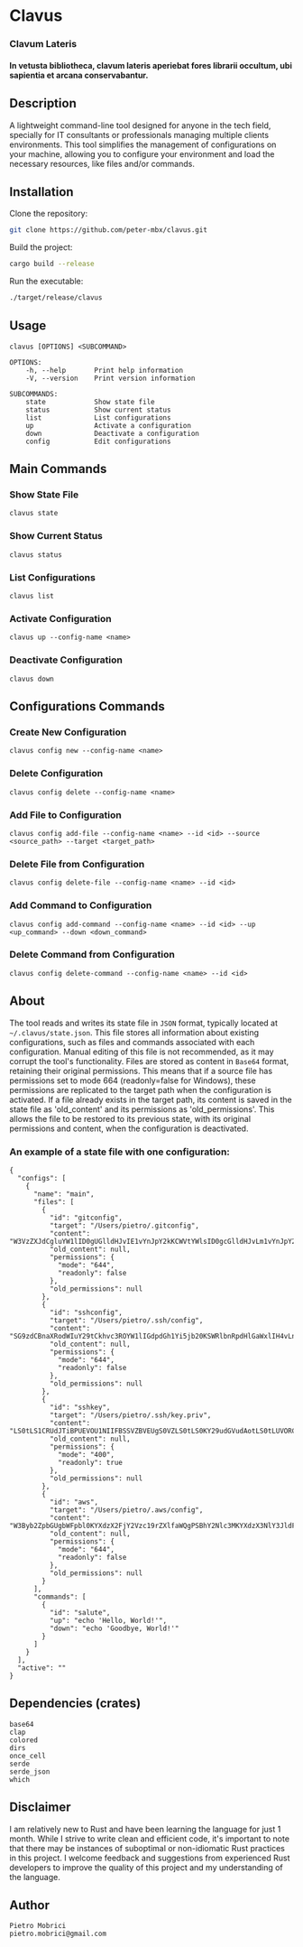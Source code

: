 # Clavus
### Clavum Lateris
#### In vetusta bibliotheca, clavum lateris aperiebat fores librarii occultum, ubi sapientia et arcana conservabantur.

## Description
A lightweight command-line tool designed for anyone in the tech field, specially for IT consultants or professionals managing multiple clients environments. This tool simplifies the management of configurations on your machine, allowing you to configure your environment and load the necessary resources, like files and/or commands.

## Installation
Clone the repository:
```sh
git clone https://github.com/peter-mbx/clavus.git
```
Build the project:
```sh
cargo build --release
```
Run the executable:
```sh
./target/release/clavus
```

## Usage
```
clavus [OPTIONS] <SUBCOMMAND>

OPTIONS:
    -h, --help       Print help information
    -V, --version    Print version information

SUBCOMMANDS:
    state            Show state file
    status           Show current status
    list             List configurations
    up               Activate a configuration
    down             Deactivate a configuration
    config           Edit configurations

```

## Main Commands

### Show State File
```
clavus state
```

### Show Current Status
```
clavus status
```

### List Configurations
```
clavus list
```

### Activate Configuration
```
clavus up --config-name <name>
```

### Deactivate Configuration
```
clavus down
```

## Configurations Commands

### Create New Configuration
```
clavus config new --config-name <name>
```

### Delete Configuration
```
clavus config delete --config-name <name>
```

### Add File to Configuration
```
clavus config add-file --config-name <name> --id <id> --source <source_path> --target <target_path>
```

### Delete File from Configuration
```
clavus config delete-file --config-name <name> --id <id>
```

### Add Command to Configuration
```
clavus config add-command --config-name <name> --id <id> --up <up_command> --down <down_command>
```

### Delete Command from Configuration
```
clavus config delete-command --config-name <name> --id <id>
```

## About
The tool reads and writes its state file in `JSON` format, typically located at `~/.clavus/state.json`. This file stores all information about existing configurations, such as files and commands associated with each configuration. Manual editing of this file is not recommended, as it may corrupt the tool's functionality.
Files are stored as content in `Base64` format, retaining their original permissions. This means that if a source file has permissions set to mode 664 (readonly=false for Windows), these permissions are replicated to the target path when the configuration is activated.
If a file already exists in the target path, its content is saved in the state file as 'old_content' and its permissions as 'old_permissions'. This allows the file to be restored to its previous state, with its original permissions and content, when the configuration is deactivated.

### An example of a state file with one configuration:

```
{
  "configs": [
    {
      "name": "main",
      "files": [
        {
          "id": "gitconfig",
          "target": "/Users/pietro/.gitconfig",
          "content": "W3VzZXJdCgluYW1lID0gUGlldHJvIE1vYnJpY2kKCWVtYWlsID0gcGlldHJvLm1vYnJpY2lAZ21haWwuY29tCg==",
          "old_content": null,
          "permissions": {
            "mode": "644",
            "readonly": false
          },
          "old_permissions": null
        },
        {
          "id": "sshconfig",
          "target": "/Users/pietro/.ssh/config",
          "content": "SG9zdCBnaXRodWIuY29tCkhvc3ROYW1lIGdpdGh1Yi5jb20KSWRlbnRpdHlGaWxlIH4vLnNzaC9rZXkucHJpdgo=",
          "old_content": null,
          "permissions": {
            "mode": "644",
            "readonly": false
          },
          "old_permissions": null
        },
        {
          "id": "sshkey",
          "target": "/Users/pietro/.ssh/key.priv",
          "content": "LS0tLS1CRUdJTiBPUEVOU1NIIFBSSVZBVEUgS0VZLS0tLS0KY29udGVudAotLS0tLUVORCBPUEVOU1NIIFBSSVZBVEUgS0VZLS0tLS0K",
          "old_content": null,
          "permissions": {
            "mode": "400",
            "readonly": true
          },
          "old_permissions": null
        },
        {
          "id": "aws",
          "target": "/Users/pietro/.aws/config",
          "content": "W3Byb2ZpbGUgbWFpbl0KYXdzX2FjY2Vzc19rZXlfaWQgPSBhY2Nlc3MKYXdzX3NlY3JldF9hY2Nlc3Nfa2V5ID0gc2VjcmV0CnJlZ2lvbiA9IHVzLWVhc3QtMQpvdXRwdXQgPSBqc29uCg==",
          "old_content": null,
          "permissions": {
            "mode": "644",
            "readonly": false
          },
          "old_permissions": null
        }
      ],
      "commands": [
        {
          "id": "salute",
          "up": "echo 'Hello, World!'",
          "down": "echo 'Goodbye, World!'"
        }
      ]
    }
  ],
  "active": ""
}
```

## Dependencies (crates)
```
base64
clap
colored
dirs
once_cell
serde
serde_json
which
```

## Disclaimer
I am relatively new to Rust and have been learning the language for just 1 month. While I strive to write clean and efficient code, it's important to note that there may be instances of suboptimal or non-idiomatic Rust practices in this project. I welcome feedback and suggestions from experienced Rust developers to improve the quality of this project and my understanding of the language.

## Author

```
Pietro Mobrici
pietro.mobrici@gmail.com
```
